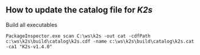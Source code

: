## How to update the catalog file for *K2s*

Build all executables
``` 
PackageInspector.exe scan C:\ws\k2s -out cat -cdfPath c:\ws\k2s\build\catalog\k2s.cdf -name c:\ws\k2s\build\catalog\k2s.cat -ca1 "K2s-v1.4.0"
```